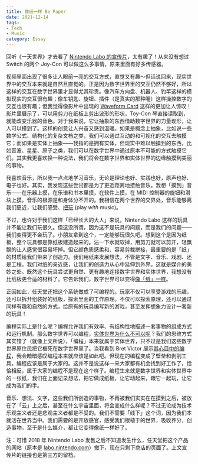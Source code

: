 ```yaml
---
title: 像纸一样 Be Paper
date: 2021-12-14
tags:
- Tech
- Music
category: Essay
---
```


回听《一天世界》才去看了 [Nintendo Labo 的宣传片][1]，太有趣了！从来没有想过 Switch 的两个 Joy-Con 可以做这么多事情，原来里面有好多传感器。

视频里面出现了很多让人眼前一亮的交互方式，直觉又有趣～但话说回来，现实世界中的交互本来就是自然且直觉的。正是因为数字世界里的交互仍然不够好，所以这样的交互在数字世界里才显得尤其珍贵。像汽车方向盘、机器人、钓竿这样的模拟现实的交互很有趣；像车钥匙、旋钮、插件（是真实的那种喔）这样操控数字的交互也很有趣；但我觉得像影片中出现的 [Waveform Card][2] 这样的更加让人惊叹！影片里展示了，可以用剪刀在纸板上剪出波形的形状，Toy-Con 琴直接读取到，就能改变乐器的音色。对于我来说，它让抽象的东西借助数字世界的力量现形，让人可以摸到了。这样的创意让人兴奋又感到温暖。如果是概念上抽象，比如说一些数学公式、结构化的复杂文档之类，我们可以通过互动的和可视化的交互去触摸它；而如果是实体上抽象——我指的是拥有实体，但现实中难以触摸到的东西，比如音波、星星、原子之类，我们可以在数字世界中通过原本不可能的方式触摸它们。其实我更喜欢换一种说法，我们将会在数字世界和实体世界的边缘触摸到美丽的事物。

我喜欢音乐，所以我一点点地学习音乐，无论是理论也好、实践也好，原声也好、电子也好。其实，我发现这些尝试都是为了更近距离地接触音乐。我想「摸到」音乐——在乐器上摸，在乐谱和书本里摸，在软件上摸，在 MIDI 控制器的旋钮和滑块上摸。音乐的根源是和身体分不开的。我相信在两个世界的交界处，音乐能够离我们更近，让我们感受、[把玩][6] (play *with* music)。

不过，也许对于我们这样「已经长大的大人」来说，Nintendo Labo 这样的玩具并不能让我们玩很久。但这没所谓，因为这不是玩具的问题，而是我们的问题——我们变得更不会玩了。小朋友拿到这个，一定能够玩很久吧。想到这个是因为纸板，整个玩具都是靠纸板建造起来的。沾一下水就软掉，用剪刀就可以剪开，轻飘飘的让人感觉很容易坏掉。但它颜色质感柔和、容易剪裁拼接，最重要的是「纸」的材质给我们带来了创造力。我们用纸来发展想法，不管是文字、音乐、戏剧、还是工程。我们对纸的亲近感，让我们的创造力从心中延伸到外界。这就是媒介的美妙之处。既然这个玩具尝试更自然、更有趣地连接数字世界和实体世界，我想没有比纸板更合适的材料了。它告诉我们，数字世界可以变得[像「纸」一样][3]。

正因如此，任天堂还把这个系统做成了可编程的。玩家不仅可以享受游戏的乐趣，还可以拆开组装好的纸板，探索里面的工作原理。不仅可以探索原理，还可以通过同样有趣和自然的方式，给原有的玩具编写新的游戏，甚至发挥想象力设计一套新的玩具！

编程实际上是什么呢？编程允许我们有效率、有结构性地描述一套事物的组成方式和运行机制。那么数字世界可以编程，[实体世界为什么不可以呢][4]？我们的思维方式其实错了（就像上文所说），「编程」本来就属于实体世界，只不过是我们这些数字世界原住民把它框死在数字世界里了。当我看到 Bret Victor 展示[其心目中的编程][5]，我会暗暗感叹编程本来就应该是如此吧。但现在的编程变成了壁垒和剥削工具。编程应该是属于大家的。这并不是说这样一来大家都有机会找到好工作了，恰恰相反，属于大家的编程不是现在这个样子。编程生来就是数字世界和实体世界中的一张纸，我们在上面记录想法，把它做成纸板，让它动起来，跟它一起玩，让它成为我们的手。

音乐、想法、文字，这些我们所创造的事物，不再被我们实实在在摸到之后，被放在了「云」上之后，甚至在什么宇宙里面，将会变成什么样呢？不过无论成为技术乐观主义者还是悲观主义者都是不妥的。我们不需要「线下」这个词，因为我们本就活在世界当中。我们需要的是开放感官，感受我们根植于的世界，吸收养分，创造事物。至于是什么媒介，都让它变得像纸一样好了。

注：可惜 2018 年 Nintendo Labo 发售之后不知道发生什么，任天堂把这个产品的网站（原本是 [labo.nintendo.com](https://labo.nintendo.com)）撤下，现在只剩下商店的页面了。上文宣传片的链接也是第三方的留档。

[1]: https://youtu.be/JBdsTrtXpyo
[2]: https://youtu.be/JBdsTrtXpyo?t=342
[3]: https://dynamicland.org
[4]: https://www.wired.com/2014/04/the-universe-is-programmable/
[5]: http://worrydream.com/#!/LearnableProgramming
[6]: https://teenage.engineering